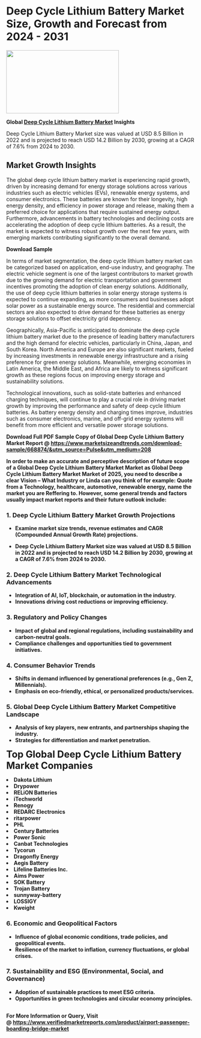 <H1>Deep Cycle Lithium Battery Market Size, Growth and Forecast from 2024 - 2031</H1><img class="aligncenter size-medium wp-image-584254" src="https://thirdeyenews.in/wp-content/uploads/2024/09/Global-Market-Research-300x168.jpeg" alt="" width="300" height="168" /><p><strong>Global&nbsp;<a href="https://www.marketsizeandtrends.com/download-sample/668874/&amp;utm_source=Pulse&amp;utm_medium=208">Deep Cycle Lithium Battery Market</a> Insights</strong></p><p>Deep Cycle Lithium Battery Market size was valued at USD 8.5 Billion in 2022 and is projected to reach USD 14.2 Billion by 2030, growing at a CAGR of 7.6% from 2024 to 2030.</p><p><h2>Market Growth Insights</h2> <p>The global deep cycle lithium battery market is experiencing rapid growth, driven by increasing demand for energy storage solutions across various industries such as electric vehicles (EVs), renewable energy systems, and consumer electronics. These batteries are known for their longevity, high energy density, and efficiency in power storage and release, making them a preferred choice for applications that require sustained energy output. Furthermore, advancements in battery technologies and declining costs are accelerating the adoption of deep cycle lithium batteries. As a result, the market is expected to witness robust growth over the next few years, with emerging markets contributing significantly to the overall demand.</p> <p><strong>Download Sample</strong></p> <p>In terms of market segmentation, the deep cycle lithium battery market can be categorized based on application, end-use industry, and geography. The electric vehicle segment is one of the largest contributors to market growth due to the growing demand for electric transportation and government incentives promoting the adoption of clean energy solutions. Additionally, the use of deep cycle lithium batteries in solar energy storage systems is expected to continue expanding, as more consumers and businesses adopt solar power as a sustainable energy source. The residential and commercial sectors are also expected to drive demand for these batteries as energy storage solutions to offset electricity grid dependency.</p> <p>Geographically, Asia-Pacific is anticipated to dominate the deep cycle lithium battery market due to the presence of leading battery manufacturers and the high demand for electric vehicles, particularly in China, Japan, and South Korea. North America and Europe are also significant markets, fueled by increasing investments in renewable energy infrastructure and a rising preference for green energy solutions. Meanwhile, emerging economies in Latin America, the Middle East, and Africa are likely to witness significant growth as these regions focus on improving energy storage and sustainability solutions.</p> <p>Technological innovations, such as solid-state batteries and enhanced charging techniques, will continue to play a crucial role in driving market growth by improving the performance and safety of deep cycle lithium batteries. As battery energy density and charging times improve, industries such as consumer electronics, marine, and off-grid energy systems will benefit from more efficient and versatile power storage solutions.</p> <p><strong></p><p><span class=""><strong>Download Full PDF Sample Copy of Global Deep Cycle Lithium Battery Market Report</strong> @ <a href="https://www.marketsizeandtrends.com/download-sample/668874/&amp;utm_source=Pulse&amp;utm_medium=208" target="_blank">https://www.marketsizeandtrends.com/download-sample/668874/&amp;utm_source=Pulse&amp;utm_medium=208</a></span></p><p>In order to make an accurate and perceptive description of future scope of a Global&nbsp;Deep Cycle Lithium Battery Market Market as Global&nbsp;Deep Cycle Lithium Battery Market Market of 2025, you need to describe a clear Vision &ndash; What Industry or Linda can you think of for example: Quote from a Technology, healthcare, automotive, renewable energy, name the market you are Reffering to. However, some general trends and factors usually impact market reports and their future outlook include:</p><h3>1.&nbsp;<strong>Deep Cycle Lithium Battery Market Growth Projections</strong></h3><ul><li>Examine market size trends, revenue estimates and CAGR (Compounded Annual Growth Rate) projections.</li><li><p>Deep Cycle Lithium Battery Market size was valued at USD 8.5 Billion in 2022 and is projected to reach USD 14.2 Billion by 2030, growing at a CAGR of 7.6% from 2024 to 2030.</p></li></ul><h3>2.&nbsp;<strong>Deep Cycle Lithium Battery Market Technological Advancements</strong></h3><ul><li>Integration of AI, IoT, blockchain, or automation in the industry.</li><li>Innovations driving cost reductions or improving efficiency.</li></ul><h3>3.&nbsp;<strong>Regulatory and Policy Changes</strong></h3><ul><li>Impact of global and regional regulations, including sustainability and carbon-neutral goals.</li><li>Compliance challenges and opportunities tied to government initiatives.</li></ul><h3>4.&nbsp;<strong>Consumer Behavior Trends</strong></h3><ul><li>Shifts in demand influenced by generational preferences (e.g., Gen Z, Millennials).</li><li>Emphasis on eco-friendly, ethical, or personalized products/services.</li></ul><h3>5.&nbsp;<strong>Global Deep Cycle Lithium Battery Market Competitive Landscape</strong></h3><ul><li>Analysis of key players, new entrants, and partnerships shaping the industry.</li><li>Strategies for differentiation and market penetration.</li></ul><p data-pm-slice="1 1 []"><span style="color: inherit; font-family: inherit; font-size: 25px;">Top Global Deep Cycle Lithium Battery Market Companies</span></p><div class="" data-test-id=""><p><li>Dakota Lithium</li><li> Drypower</li><li> RELiON Batteries</li><li> iTechworld</li><li> Renogy</li><li> REDARC Electronics</li><li> ritarpower</li><li> PHL</li><li> Century Batteries</li><li> Power Sonic</li><li> Canbat Technologies</li><li> Tycorun</li><li> Dragonfly Energy</li><li> Aegis Battery</li><li> Lifeline Batteries Inc.</li><li> Aims Power</li><li> SOK Battery</li><li> Trojan Battery</li><li> sunnyway-battery</li><li> LOSSIGY</li><li> Kweight</li></p></div><h3>6.&nbsp;<strong>Economic and Geopolitical Factors</strong></h3><ul><li>Influence of global economic conditions, trade policies, and geopolitical events.</li><li>Resilience of the market to inflation, currency fluctuations, or global crises.</li></ul><h3>7.&nbsp;<strong>Sustainability and ESG (Environmental, Social, and Governance)</strong></h3><ul><li>Adoption of sustainable practices to meet ESG criteria.</li><li>Opportunities in green technologies and circular economy principles.</li></ul><h2><strong style="font-size: 14px;">For More Information or Query, Visit @&nbsp;</strong><a style="background-color: #ffffff; font-size: 14px;" href="https://www.marketsizeandtrends.com/report/deep-cycle-lithium-battery-market/" target="_blank">https://www.verifiedmarketreports.com/product/airport-passenger-boarding-bridge-market</a></h2>
